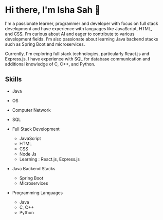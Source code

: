 # Hi there, I'm Isha Sah 👋 

I'm a passionate learner, programmer and developer with focus on full stack development and have experience with languages like JavaScript, HTML, and CSS. I'm curious about AI and eager to contribute to various development fields. I'm also passionate about learning Java backend stacks such as Spring Boot and microservices.

Currently, I'm exploring full stack technologies, particularly React.js and Express.js. I have experience with SQL for database communication and additional knowledge of C, C++, and Python.

## Skills
- Java
- OS
- Computer Network
- SQL

- Full Stack Development
  - JavaScript
  - HTML
  - CSS
  - Node Js
  - Learning : React.js, Express.js
   
- Java Backend Stacks
  - Spring Boot
  - Microservices
 
- Programming Languages
  - Java
  - C, C++
  - Python
